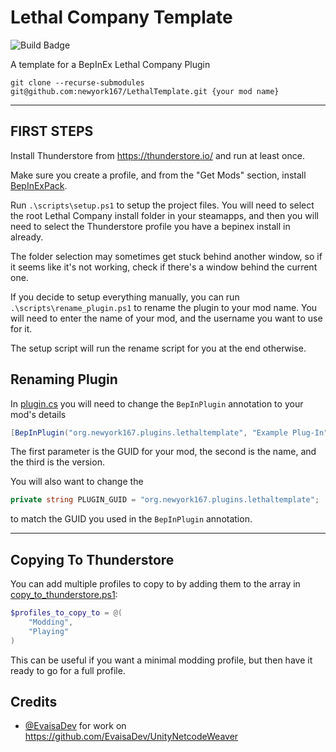 # Lethal Company Template

![Build Badge](https://github.com/newyork167/LethalTemplate/actions/workflows/dotnet-desktop.yml/badge.svg)

A template for a BepInEx Lethal Company Plugin

`git clone --recurse-submodules git@github.com:newyork167/LethalTemplate.git {your mod name}`

---

## FIRST STEPS

Install Thunderstore from https://thunderstore.io/ and run at least once. 

Make sure you create a profile, and from the "Get Mods" section, install [BepInExPack](https://thunderstore.io/c/lethal-company/p/BepInEx/BepInExPack/). 

Run `.\scripts\setup.ps1` to setup the project files. You will need to select the root Lethal Company install folder in your steamapps, and then you will need to select the Thunderstore profile you have a bepinex install in already.

The folder selection may sometimes get stuck behind another window, so if it seems like it's not working, check if there's a window behind the current one.

If you decide to setup everything manually, you can run `.\scripts\rename_plugin.ps1` to rename the plugin to your mod name. You will need to enter the name of your mod, and the username you want to use for it.

The setup script will run the rename script for you at the end otherwise.

## Renaming Plugin

In [plugin.cs](LethalTemplate/Plugin.cs) you will need to change the `BepInPlugin` annotation to your mod's details

```csharp
[BepInPlugin("org.newyork167.plugins.lethaltemplate", "Example Plug-In", "1.0.0.0")]
```

The first parameter is the GUID for your mod, the second is the name, and the third is the version.

You will also want to change the 

```csharp
private string PLUGIN_GUID = "org.newyork167.plugins.lethaltemplate";
```

to match the GUID you used in the `BepInPlugin` annotation.

---

[//]: # (## Building)

## Copying To Thunderstore

You can add multiple profiles to copy to by adding them to the array in [copy_to_thunderstore.ps1](scripts/copy_to_thunderstore.ps1):

```powershell
$profiles_to_copy_to = @(
    "Modding",
    "Playing"
)
```

This can be useful if you want a minimal modding profile, but then have it ready to go for a full profile.

## Credits

- [@EvaisaDev](https://github.com/EvaisaDev) for work on https://github.com/EvaisaDev/UnityNetcodeWeaver